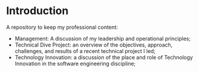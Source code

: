 # Introduction
A repository to keep my professional content:
- Management: A discussion of my leadership and operational principles;
- Technical Dive Project: an overview of the objectives, approach, challenges, and results of a recent technical project I led;
- Technology Innovation: a discussion of the place and role of Technology Innovation in the software engineering discipline;
